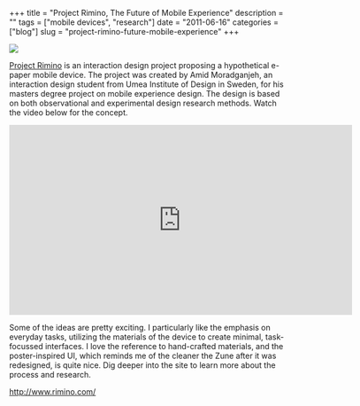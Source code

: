 +++
title = "Project Rimino, The Future of Mobile Experience"
description = ""
tags = ["mobile devices", "research"]
date = "2011-06-16"
categories = ["blog"]
slug = "project-rimino-future-mobile-experience"
+++



  <div class="notebook-screenshot"><a href="http://www.rimino.com/"><img src="//konigi.com/media/bluga/wt4df9fd278b018_large.jpg"/></a></div><p><a href="http://www.rimino.com/">Project Rimino</a> is an interaction design project proposing a hypothetical e-paper mobile device. The project was created by Amid Moradganjeh, an interaction design student from Umea Institute of Design in Sweden, for his masters degree project on mobile experience design. The design is based on both observational and experimental design research methods. Watch the video below for the concept.</p>
<p><iframe src="http://player.vimeo.com/video/24428205?title=0&amp;byline=0&amp;portrait=0" width="620" height="343" frameborder="0"></iframe></p>
<p>Some of the ideas are pretty exciting. I particularly like the emphasis on everyday tasks, utilizing the materials of the device to create minimal, task-focussed interfaces. I love the reference to hand-crafted materials, and the poster-inspired UI, which reminds me of the cleaner the Zune after it was redesigned, is quite nice. Dig deeper into the site to learn more about the process and research.</p>
    
  <a href="http://www.rimino.com/">http://www.rimino.com/</a>
